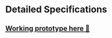 # Detailed Specifications

## <a target="_blank" href="https://www.figma.com/proto/Npjvj3r5dYlcPIcEIHZGCR/Untitled?type=design&node-id=2-4&t=sfFIo67PVWeEEgIv-1&scaling=scale-down&page-id=0%3A1&mode=design"> Working prototype here 🚀 </a>


